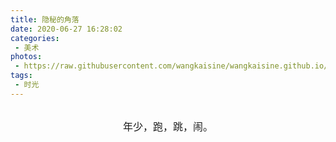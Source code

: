 ```yaml
---
title: 隐秘的角落
date: 2020-06-27 16:28:02
categories:
 - 美术
photos:
 - https://raw.githubusercontent.com/wangkaisine/wangkaisine.github.io/master/gallery/arts/IMG_9094.jpg
tags:
 - 时光
---
```


<br/>
<center><font size=3>年少，跑，跳，闹。</font></center>

